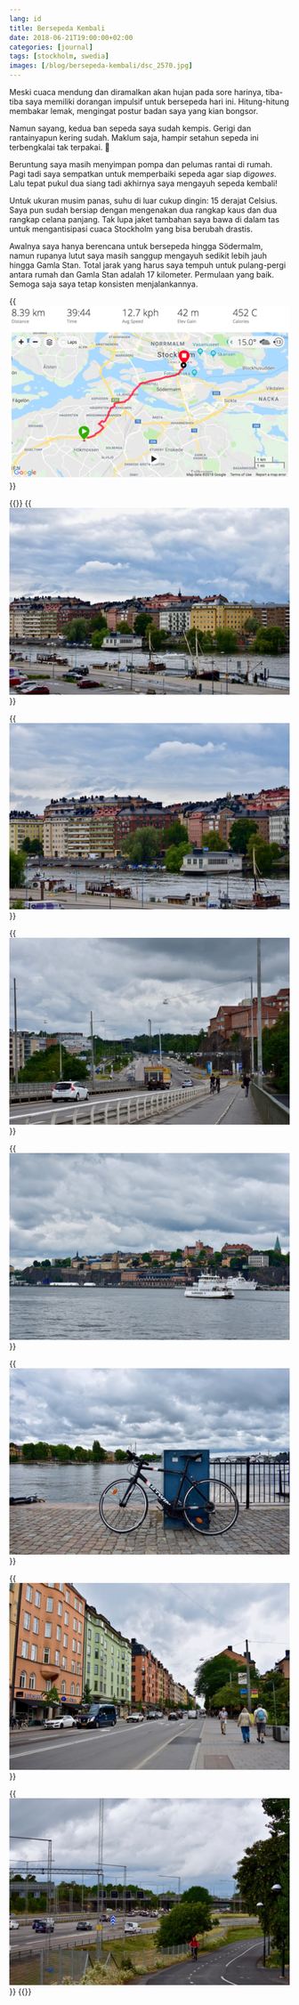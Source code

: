 ```yaml
---
lang: id
title: Bersepeda Kembali
date: 2018-06-21T19:00:00+02:00
categories: [journal]
tags: [stockholm, swedia]
images: [/blog/bersepeda-kembali/dsc_2570.jpg]
---
```

Meski cuaca mendung dan diramalkan akan hujan pada sore harinya, tiba-tiba saya memiliki dorangan impulsif untuk bersepeda hari ini. Hitung-hitung membakar lemak, mengingat postur badan saya yang kian bongsor.

Namun sayang, kedua ban sepeda saya sudah kempis. Gerigi dan rantainyapun kering sudah. Maklum saja, hampir setahun sepeda ini terbengkalai tak terpakai. 🙈

Beruntung saya masih menyimpan pompa dan pelumas rantai di rumah. Pagi tadi saya sempatkan untuk memperbaiki sepeda agar siap di*gowes*. Lalu tepat pukul dua siang tadi akhirnya saya mengayuh sepeda kembali!

Untuk ukuran musim panas, suhu di luar cukup dingin: 15 derajat Celsius. Saya pun sudah bersiap dengan mengenakan dua rangkap kaus dan dua rangkap celana panjang. Tak lupa jaket tambahan saya bawa di dalam tas untuk mengantisipasi cuaca Stockholm yang bisa berubah drastis.

Awalnya saya hanya berencana untuk bersepeda hingga Södermalm, namun rupanya lutut saya masih sanggup mengayuh sedikit lebih jauh hingga Gamla Stan. Total jarak yang harus saya tempuh untuk pulang-pergi antara rumah dan Gamla Stan adalah 17 kilometer. Permulaan yang baik. Semoga saja saya tetap konsisten menjalankannya.

{{<img alt="Rute dari rumah menuju Gamla Stan." src="cycling_route.png">}}

{{<gallery>}}
{{<img alt="Hornstull dilihat dari jembatan Liljeholmsbron." src="dsc_2558.jpg">}}

{{<img alt="Apartemen-apartemen berdiri di sepanjang Hornstulls Strand." src="dsc_2559.jpg">}}

{{<img alt="Suasana jembatan Liljeholmsbron." src="dsc_2564.jpg">}}

{{<img alt="Feri berlayar meninggalkan Gamla Stan." src="dsc_2567.jpg">}}

{{<img alt="Istirahat sejenak di Skeppsbrokajen sebelum kembali pulang." src="dsc_2570.jpg">}}

{{<img alt="Suasana jalan Hornsgatan di Södermalm." src="dsc_2576.jpg">}}

{{<img alt="Jalur sepeda dan pejalan kaki di sepanjang rute E4/E20 yang menuju Södertälje." src="dsc_2580.jpg">}}
{{</gallery>}}
